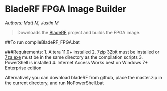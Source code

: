 BladeRF FPGA Image Builder
========================
*Authors: Matt M, Justin M*

>Downloads the [BladeRF](https://github.com/Nuand/bladeRF) project and builds the FPGA image.

##To run compileBladeRF_FPGA.bat

###Requirements:
	1. Altera 11.0+ installed
	2. [7zip 32bit](http://www.7-zip.org/download.html) must be installed or [7za.exe](http://downloads.sourceforge.net/sevenzip/7za920.zip) must be in the same directory as the compilation scripts
	3. PowerShell is installed
	4. Internet Access
Works best on Windows 7+ Enterprise edition

Alternatively you can download bladeRF from github, place the master.zip in the current directory, and run NoPowerShell.bat
 
